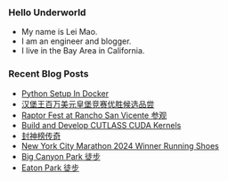 ### Hello Underworld

- My name is Lei Mao.
- I am an engineer and blogger.
- I live in the Bay Area in California.


### Recent Blog Posts

<!-- BLOG-POST-LIST:START -->
- [Python Setup In Docker](https://leimao.github.io/blog/Docker-Python-Setup/)
- [汉堡王百万美元皇堡竞赛优胜候选品尝](https://leimao.github.io/essay/Burger-King-Million-Dollar-Whopper-Contest/)
- [Raptor Fest at Rancho San Vicente 参观](https://leimao.github.io/life/Raptor-Fest-Rancho-San-Vicente/)
- [Build and Develop CUTLASS CUDA Kernels](https://leimao.github.io/blog/Build-Develop-CUTLASS-CUDA-Kernels/)
- [封神榜传奇](https://leimao.github.io/essay/%E5%B0%81%E7%A5%9E%E6%A6%9C%E4%BC%A0%E5%A5%87/)
- [New York City Marathon 2024 Winner Running Shoes](https://leimao.github.io/blog/New-York-City-Marathon-2024-Winner-Running-Shoes/)
- [Big Canyon Park 徒步](https://leimao.github.io/life/Big-Canyon-Park/)
- [Eaton Park 徒步](https://leimao.github.io/life/Eaton-Park/)
<!-- BLOG-POST-LIST:END -->
